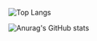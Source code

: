 ![Top Langs](https://github-readme-stats.vercel.app/api/top-langs/?username=Nicagab&locale=pt-br&layout=compact)

![Anurag's GitHub stats](https://github-readme-stats.vercel.app/api?username=Nicagab&show_icons=true&theme=tokyonight&locale=pt-br)
